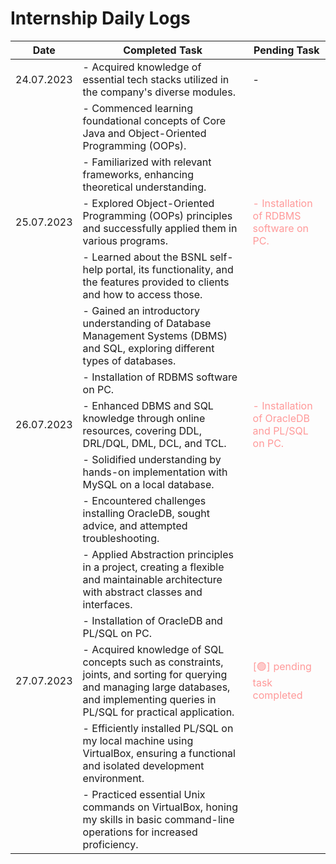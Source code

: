# Internship Daily Logs

| Date       | Completed Task                                                                                                                                                                               | Pending Task                    |
|------------|----------------------------------------------------------------------------------------------------------------------------------------------------------------------------------------------|---------------------------------|
| 24.07.2023 | - Acquired knowledge of essential tech stacks utilized in the company's diverse modules.                                                                                                    | -                               |
|            | - Commenced learning foundational concepts of Core Java and Object-Oriented Programming (OOPs).                                                                                             |                                 |
|            | - Familiarized with relevant frameworks, enhancing theoretical understanding.                                                                                                               |                                 |
| 25.07.2023 | - Explored Object-Oriented Programming (OOPs) principles and successfully applied them in various programs.                                                                               | <span style="color: #FF9999;">- Installation of RDBMS software on PC.</span>         |
|            | - Learned about the BSNL self-help portal, its functionality, and the features provided to clients and how to access those.                                                                |                                 |
|            | - Gained an introductory understanding of Database Management Systems (DBMS) and SQL, exploring different types of databases.                                                            |                                 |
|            | - Installation of RDBMS software on PC.                                                                                                                                                   |                                 |
| 26.07.2023 | - Enhanced DBMS and SQL knowledge through online resources, covering DDL, DRL/DQL, DML, DCL, and TCL.                                                                                    | <span style="color: #FF9999;">- Installation of OracleDB and PL/SQL on PC.</span> |
|            | - Solidified understanding by hands-on implementation with MySQL on a local database.                                                                                                     |                                 |
|            | - Encountered challenges installing OracleDB, sought advice, and attempted troubleshooting.                                                                                                |                                 |
|            | - Applied Abstraction principles in a project, creating a flexible and maintainable architecture with abstract classes and interfaces.                                                    |                                 |
|            | - Installation of OracleDB and PL/SQL on PC.                                                                                                                                             |                                 |
| 27.07.2023 | - Acquired knowledge of SQL concepts such as constraints, joints, and sorting for querying and managing large databases, and implementing queries in PL/SQL for practical application. | <span style="color: #FF9999;">[🟢] pending task completed</span>    |
|            | - Efficiently installed PL/SQL on my local machine using VirtualBox, ensuring a functional and isolated development environment.                                                            |                                 |
|            | - Practiced essential Unix commands on VirtualBox, honing my skills in basic command-line operations for increased proficiency.                                                             |                                 |
